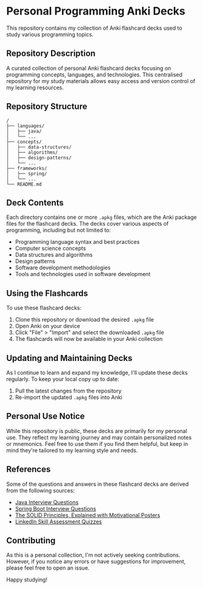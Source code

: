 # Personal Programming Anki Decks

This repository contains my collection of Anki flashcard decks used to study various programming topics. 

## Repository Description

A curated collection of personal Anki flashcard decks focusing on programming concepts, languages, and technologies. This centralised repository for my study materials allows easy access and version control of my learning resources.

## Repository Structure

```
/
├── languages/
│   ├── java/
│   └── ...
├── concepts/
│   ├── data-structures/
│   ├── algorithms/
│   ├── design-patterns/
│   └── ...
├── frameworks/
│   ├── spring/
│   └── ...
└── README.md
```

## Deck Contents

Each directory contains one or more `.apkg` files, which are the Anki package files for the flashcard decks. The decks cover various aspects of programming, including but not limited to:

- Programming language syntax and best practices
- Computer science concepts
- Data structures and algorithms
- Design patterns
- Software development methodologies
- Tools and technologies used in software development

## Using the Flashcards

To use these flashcard decks:

1. Clone this repository or download the desired `.apkg` file
2. Open Anki on your device
3. Click "File" > "Import" and select the downloaded `.apkg` file
4. The flashcards will now be available in your Anki collection

## Updating and Maintaining Decks

As I continue to learn and expand my knowledge, I'll update these decks regularly. To keep your local copy up to date:

1. Pull the latest changes from the repository
2. Re-import the updated `.apkg` files into Anki

## Personal Use Notice

While this repository is public, these decks are primarily for my personal use. They reflect my learning journey and may contain personalized notes or mnemonics. Feel free to use them if you find them helpful, but keep in mind they're tailored to my learning style and needs.

## References

Some of the questions and answers in these flashcard decks are derived from the following sources:

* [Java Interview Questions](https://www.geeksforgeeks.org/java-interview-questions/)
* [Spring Boot Interview Questions](https://www.geeksforgeeks.org/spring-boot-interview-questions-and-answers/)
* [The SOLID Principles, Explained with Motivational Posters](https://www.globalnerdy.com/2009/07/15/the-solid-principles-explained-with-motivational-posters/)
* [LinkedIn Skill Assessment Quizzes](https://github.com/Ebazhanov/linkedin-skill-assessments-quizzes/tree/main)

## Contributing

As this is a personal collection, I'm not actively seeking contributions. However, if you notice any errors or have suggestions for improvement, please feel free to open an issue.

Happy studying!

